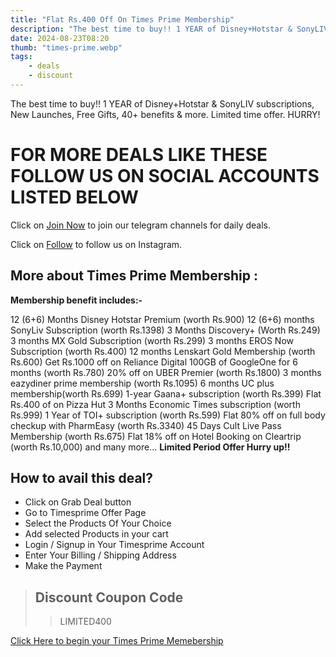 ```yaml
---
title: "Flat Rs.400 Off On Times Prime Membership"
description: "The best time to buy!! 1 YEAR of Disney+Hotstar & SonyLIV subscriptions, New Launches, Free Gifts, 40+ benefits & more. Limited time offer. HURRY!"
date: 2024-08-23T08:20
thumb: "times-prime.webp"
tags: 
    - deals
    - discount
---
```


The best time to buy!! 1 YEAR of Disney+Hotstar & SonyLIV subscriptions, New Launches, Free Gifts, 40+ benefits & more. Limited time offer. HURRY!

# FOR MORE DEALS LIKE THESE FOLLOW US ON SOCIAL ACCOUNTS LISTED BELOW

Click on [Join Now](https://telegram.me/thecheapstore1 "Join Now Link") to join our telegram channels for daily deals.

Click on [Follow](https://www.instagram.com/tcs.offers/ "Follow Link") to follow us on Instagram.

## More about Times Prime Membership :

**Membership benefit includes:-**

12 (6+6) Months Disney Hotstar Premium (worth Rs.900)
12 (6+6) months SonyLiv Subscription (worth Rs.1398)
3 Months Discovery+ (Worth Rs.249)
3 months MX Gold Subscription (worth Rs.299)
3 months EROS Now Subscription (worth Rs.400)
12 months Lenskart Gold Membership (worth Rs.600)
Get Rs.1000 off on Reliance Digital
100GB of GoogleOne for 6 months (worth Rs.780)
20% off on UBER Premier (worth Rs.1800)
3 months eazydiner prime membership (worth Rs.1095)
6 months UC plus membership(worth Rs.699)
1-year Gaana+ subscription (worth Rs.399)
Flat Rs.400 of on Pizza Hut
3 Months Economic Times subscription (worth Rs.999)
1 Year of TOI+ subscription (worth Rs.599)
Flat 80% off on full body checkup with PharmEasy (worth Rs.3340)
45 Days Cult Live Pass Membership (worth Rs.675)
Flat 18% off on Hotel Booking on Cleartrip (worth Rs.10,000) and many more...
__Limited Period Offer Hurry up!!__

## How to avail this deal?

- Click on Grab Deal button
- Go to Timesprime Offer Page
- Select the Products Of Your Choice
- Add selected Products in your cart
- Login / Signup in Your Timesprime Account
- Enter Your Billing / Shipping Address
- Make the Payment

> ## Discount Coupon Code
>> LIMITED400

[Click Here to begin your Times Prime Memebership](https://bitli.in/pz0z6t1)